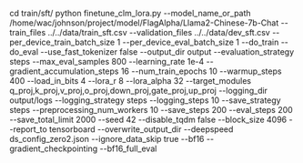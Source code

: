 
cd train/sft/
python finetune_clm_lora.py     --model_name_or_path /home/wac/johnson/project/model/FlagAlpha/Llama2-Chinese-7b-Chat     --train_files ../../data/train_sft.csv     --validation_files  ../../data/dev_sft.csv     --per_device_train_batch_size 1     --per_device_eval_batch_size 1     --do_train     --do_eval     --use_fast_tokenizer false     --output_dir output     --evaluation_strategy  steps     --max_eval_samples 800     --learning_rate 1e-4     --gradient_accumulation_steps 16     --num_train_epochs 10     --warmup_steps 400     --load_in_bits 4     --lora_r 8     --lora_alpha 32     --target_modules q_proj,k_proj,v_proj,o_proj,down_proj,gate_proj,up_proj     --logging_dir output/logs     --logging_strategy steps     --logging_steps 10     --save_strategy steps     --preprocessing_num_workers 10     --save_steps 200     --eval_steps 200     --save_total_limit 2000     --seed 42     --disable_tqdm false        --block_size 4096     --report_to tensorboard     --overwrite_output_dir     --deepspeed ds_config_zero2.json     --ignore_data_skip true     --bf16     --gradient_checkpointing     --bf16_full_eval